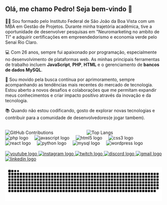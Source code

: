 <h2 align="left">Olá, me chamo Pedro! Seja bem-vindo 👋</h2>

<p align="left"> 
👨‍🎓 Sou formado pelo Instituto Federal de São João da Boa Vista com um MBA em Gestão de Projetos. Durante minha trajetória acadêmica, tive a oportunidade de desenvolver pesquisas em "Neuromarketing no ambito de TI" e adquirir certificações em empreendedorismo e economia verde pelo Senai Rio Claro.

💻 Com 26 anos, sempre fui apaixonado por programação, especialmente no desenvolvimento de plataformas web. As minhas principais ferramentas de trabalho incluem **JavaScript**, **PHP**, **HTML** e o gerenciamento de **bancos de dados MySQL**.

🚀 Sou movido pela busca contínua por aprimoramento, sempre acompanhando as tendências mais recentes do mercado de tecnologia. Estou aberto a novos desafios e colaborações que me permitam expandir meus conhecimentos e criar impacto positivo através da inovação e da tecnologia.

📚 Quando não estou codificando, gosto de explorar novas tecnologias e contribuir para a comunidade de desenvolvedores(e jogar tambem).
</p>

<br clear="both">

<div style="display: flex; justify-content: center; align-items: center; gap: 20px;">
  <!-- Gráfico de Contribuições -->
  <img src="https://github-readme-streak-stats.herokuapp.com/?user=JapaDiaz&theme=highcontrast" alt="GitHub Contributions" width="400"/>
  
  <!-- Top Langs -->
  <img src="https://github-readme-stats.vercel.app/api/top-langs/?username=JapaDiaz&layout=compact&theme=radical" alt="Top Langs" width="400"/>
</div>

<div align="left">
  <img src="https://cdn.jsdelivr.net/gh/devicons/devicon/icons/php/php-original.svg" height="30" alt="php logo"  />
  <img width="12" />
  <img src="https://cdn.jsdelivr.net/gh/devicons/devicon/icons/javascript/javascript-original.svg" height="30" alt="javascript logo"  />
  <img width="12" />
  <img src="https://cdn.jsdelivr.net/gh/devicons/devicon/icons/html5/html5-original.svg" height="30" alt="html5 logo"  />
  <img width="12" />
  <img src="https://cdn.jsdelivr.net/gh/devicons/devicon/icons/css3/css3-original.svg" height="30" alt="css3 logo"  />
  <img width="12" />
  <img src="https://cdn.jsdelivr.net/gh/devicons/devicon/icons/react/react-original.svg" height="30" alt="react logo"  />
  <img width="12" />
  <img src="https://cdn.jsdelivr.net/gh/devicons/devicon/icons/python/python-original.svg" height="30" alt="python logo"  />
  <img width="12" />
  <img src="https://cdn.jsdelivr.net/gh/devicons/devicon/icons/mysql/mysql-original.svg" height="30" alt="mysql logo"  />
  <img width="12" />
  <img src="https://cdn.jsdelivr.net/gh/devicons/devicon/icons/wordpress/wordpress-original.svg" height="30" alt="wordpress logo"  />
</div>

<br>

<div align="left">
  <a href="https://www.youtube.com/watch?v=jrTMMG0zJyI&t=1243s&ab_channel=thebootlegboy" target="_blank">
    <img src="https://img.shields.io/static/v1?message=YouTube&logo=youtube&label=&color=FF0000&logoColor=white&labelColor=&style=for-the-badge" height="35" alt="youtube logo">
  </a>
  <a href="https://instagram.com/japadiaz" target="_blank">
    <img src="https://img.shields.io/static/v1?message=Instagram&logo=instagram&label=&color=E4405F&logoColor=white&labelColor=&style=for-the-badge" height="35" alt="instagram logo">
  </a>
  <a href="https://www.twitch.tv/japadiaz" target="_blank">
    <img src="https://img.shields.io/static/v1?message=Twitch&logo=twitch&label=&color=9146FF&logoColor=white&labelColor=&style=for-the-badge" height="35" alt="twitch logo">
  </a>
  <a href="https://discord.gg/diaz5183" target="_blank">
    <img src="https://img.shields.io/static/v1?message=Discord&logo=discord&label=&color=7289DA&logoColor=white&labelColor=&style=for-the-badge" height="35" alt="discord logo">
  </a>
  <a href="mailto:pedrodias0498@gmail.com">
    <img src="https://img.shields.io/static/v1?message=Gmail&logo=gmail&label=&color=D14836&logoColor=white&labelColor=&style=for-the-badge" height="35" alt="gmail logo">
  </a>
  <a href="https://www.linkedin.com/in/pedrobdias/" target="_blank">
    <img src="https://img.shields.io/static/v1?message=LinkedIn&logo=linkedin&label=&color=0077B5&logoColor=white&labelColor=&style=for-the-badge" height="35" alt="linkedin logo">
  </a>
</div>

<br clear="both">

<img src="https://raw.githubusercontent.com/JapaDiaz/JapaDiaz/output/snake.svg" alt="Snake animation" />
